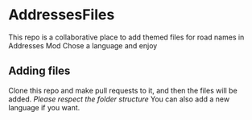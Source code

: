 # AddressesFiles

This repo is a collaborative place to add themed files for road names in Addresses Mod
Chose a language and enjoy

## Adding files

Clone this repo and make pull requests to it, and then the files will be added. *Please respect the folder structure*
You can also add a new language if you want.
